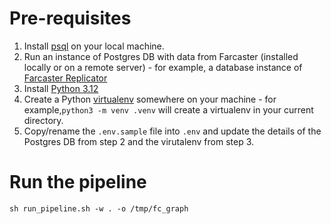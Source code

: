 # Pre-requisites
1. Install [psql](https://www.timescale.com/blog/how-to-install-psql-on-mac-ubuntu-debian-windows/) on your local machine.
2. Run an instance of Postgres DB with data from Farcaster (installed locally or on a remote server)  - for example, a database instance of [Farcaster Replicator](https://github.com/farcasterxyz/hub-monorepo/tree/main/apps/replicator)
3. Install [Python 3.12](https://www.python.org/downloads/)
4. Create a Python [virtualenv](https://docs.python.org/3/library/venv.html) somewhere on your machine - for example,`python3 -m venv .venv` will create a virtualenv in your current directory.
5. Copy/rename the `.env.sample` file into `.env` and update the details of the Postgres DB from step 2 and the virutalenv from step 3.

# Run the pipeline
`sh run_pipeline.sh -w . -o /tmp/fc_graph`